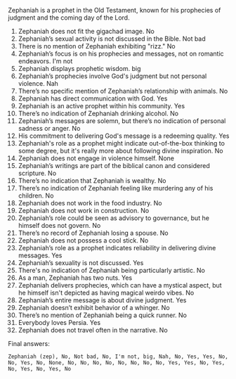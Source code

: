 Zephaniah is a prophet in the Old Testament, known for his prophecies of judgment and the coming day of the Lord.

1. Zephaniah does not fit the gigachad image. No
2. Zephaniah’s sexual activity is not discussed in the Bible. Not bad
3. There is no mention of Zephaniah exhibiting "rizz." No
4. Zephaniah’s focus is on his prophecies and messages, not on romantic endeavors. I'm not
5. Zephaniah displays prophetic wisdom. big
6. Zephaniah’s prophecies involve God's judgment but not personal violence. Nah
7. There’s no specific mention of Zephaniah’s relationship with animals. No
8. Zephaniah has direct communication with God. Yes
9. Zephaniah is an active prophet within his community. Yes
10. There’s no indication of Zephaniah drinking alcohol. No
11. Zephaniah’s messages are solemn, but there’s no indication of personal sadness or anger. No
12. His commitment to delivering God's message is a redeeming quality. Yes
13. Zephaniah's role as a prophet might indicate out-of-the-box thinking to some degree, but it's really more about following divine inspiration. No
14. Zephaniah does not engage in violence himself. None
15. Zephaniah’s writings are part of the biblical canon and considered scripture. No
16. There’s no indication that Zephaniah is wealthy. No
17. There’s no indication of Zephaniah feeling like murdering any of his children. No
18. Zephaniah does not work in the food industry. No
19. Zephaniah does not work in construction. No
20. Zephaniah’s role could be seen as advisory to governance, but he himself does not govern. No
21. There’s no record of Zephaniah losing a spouse. No
22. Zephaniah does not possess a cool stick. No
23. Zephaniah’s role as a prophet indicates reliability in delivering divine messages. Yes
24. Zephaniah’s sexuality is not discussed. Yes
25. There's no indication of Zephaniah being particularly artistic. No
26. As a man, Zephaniah has two nuts. Yes
27. Zephaniah delivers prophecies, which can have a mystical aspect, but he himself isn't depicted as having magical weirdo vibes. No
28. Zephaniah’s entire message is about divine judgment. Yes
29. Zephaniah doesn’t exhibit behavior of a whinger. No
30. There’s no mention of Zephaniah being a quick runner. No
31. Everybody loves Persia. Yes
32. Zephaniah does not travel often in the narrative. No

Final answers:

```Zephaniah (zep), No, Not bad, No, I'm not, big, Nah, No, Yes, Yes, No, No, Yes, No, None, No, No, No, No, No, No, No, No, Yes, Yes, No, Yes, No, Yes, No, Yes, No```